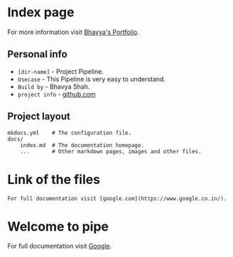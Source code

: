 # Index page

For more information visit [Bhavya's Portfolio](https://bhavyashahm123.github.io/bhavyaportfolio/).

## Personal info

* `[dir-name]` - Project Pipeline.
* `Usecase` - This Pipeline is very easy to understand.
* `Build by` - Bhavya Shah.
* `project info` - [github.com](https://github.com/BHAVYASHAHM123)

## Project layout

    mkdocs.yml    # The configuration file.
    docs/
        index.md  # The documentation homepage.
        ...       # Other markdown pages, images and other files.


# Link of the files

    For full documentation visit [google.com](https://www.google.co.in/).

# Welcome to pipe

For full documentation visit [Google](https://www.google.co.in/).